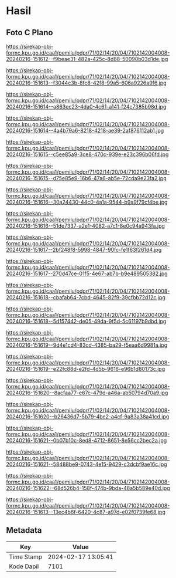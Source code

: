 # Hasil

## Foto C Plano

https://sirekap-obj-formc.kpu.go.id/caa1/pemilu/pdpr/71/02/14/20/04/7102142004008-20240216-151612--f9beae31-482a-425c-8d88-50090b03d1de.jpg

https://sirekap-obj-formc.kpu.go.id/caa1/pemilu/pdpr/71/02/14/20/04/7102142004008-20240216-151613--f3044c3b-8fc8-42f8-99a5-606a9226a9f6.jpg

https://sirekap-obj-formc.kpu.go.id/caa1/pemilu/pdpr/71/02/14/20/04/7102142004008-20240216-151614--a863ec23-4da0-4c61-a141-f24c7385b98d.jpg

https://sirekap-obj-formc.kpu.go.id/caa1/pemilu/pdpr/71/02/14/20/04/7102142004008-20240216-151614--4a4b79a6-8218-4218-ae39-2af876112ab1.jpg

https://sirekap-obj-formc.kpu.go.id/caa1/pemilu/pdpr/71/02/14/20/04/7102142004008-20240216-151615--c5ee85a9-3ce8-470c-939e-e23c396b06fd.jpg

https://sirekap-obj-formc.kpu.go.id/caa1/pemilu/pdpr/71/02/14/20/04/7102142004008-20240216-151615--d75e85e9-16b6-47a6-ab5e-72cda9e23fa2.jpg

https://sirekap-obj-formc.kpu.go.id/caa1/pemilu/pdpr/71/02/14/20/04/7102142004008-20240216-151616--30a24430-44c0-4a1a-9544-b9a9f79cf4be.jpg

https://sirekap-obj-formc.kpu.go.id/caa1/pemilu/pdpr/71/02/14/20/04/7102142004008-20240216-151616--51de7337-a2e1-4082-a7c1-8e0c94a943fa.jpg

https://sirekap-obj-formc.kpu.go.id/caa1/pemilu/pdpr/71/02/14/20/04/7102142004008-20240216-151617--2bf248f8-5998-4847-90fc-fe1f63f261d4.jpg

https://sirekap-obj-formc.kpu.go.id/caa1/pemilu/pdpr/71/02/14/20/04/7102142004008-20240216-151617--270d47ce-01f5-4e67-ab7b-b9e489505382.jpg

https://sirekap-obj-formc.kpu.go.id/caa1/pemilu/pdpr/71/02/14/20/04/7102142004008-20240216-151618--cbafab64-7cbd-4645-82f9-39cfbb72d12c.jpg

https://sirekap-obj-formc.kpu.go.id/caa1/pemilu/pdpr/71/02/14/20/04/7102142004008-20240216-151618--5d157442-de05-49da-9f5d-5c61197b9dbd.jpg

https://sirekap-obj-formc.kpu.go.id/caa1/pemilu/pdpr/71/02/14/20/04/7102142004008-20240216-151619--9d4e1cd4-83cd-4385-ba29-f5eaa6d9981a.jpg

https://sirekap-obj-formc.kpu.go.id/caa1/pemilu/pdpr/71/02/14/20/04/7102142004008-20240216-151619--e22fc88d-e2fd-4d5b-9616-e96b1d80173c.jpg

https://sirekap-obj-formc.kpu.go.id/caa1/pemilu/pdpr/71/02/14/20/04/7102142004008-20240216-151620--8acfaa77-e67c-479d-a46a-ab50794d70a9.jpg

https://sirekap-obj-formc.kpu.go.id/caa1/pemilu/pdpr/71/02/14/20/04/7102142004008-20240216-151620--b26436d7-5b79-4be2-a4cf-9a83a38a41cd.jpg

https://sirekap-obj-formc.kpu.go.id/caa1/pemilu/pdpr/71/02/14/20/04/7102142004008-20240216-151621--0b07b10c-8ed8-4712-8651-8e56cc2bec2a.jpg

https://sirekap-obj-formc.kpu.go.id/caa1/pemilu/pdpr/71/02/14/20/04/7102142004008-20240216-151621--58488be9-0743-4e15-9429-c3dcbf9ae16c.jpg

https://sirekap-obj-formc.kpu.go.id/caa1/pemilu/pdpr/71/02/14/20/04/7102142004008-20240216-151622--68d526b4-158f-474b-9bda-48a5b589e40d.jpg

https://sirekap-obj-formc.kpu.go.id/caa1/pemilu/pdpr/71/02/14/20/04/7102142004008-20240216-151613--13ec4b6f-6420-4c87-a97d-e02f0739fe68.jpg


## Metadata

| Key        | Value               |
| ---------- | ------------------- |
| Time Stamp | 2024-02-17 13:05:41 |
| Kode Dapil | 7101                |




